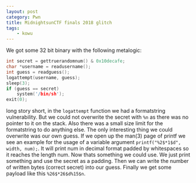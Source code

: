 ```yaml
---
layout: post
category: Pwn
title: MidnightsunCTF finals 2018 glitch
tags: 
    - kowu
---
```


We got some 32 bit binary with the following metalogic:
```c
int secret = gettruerandomnum() & 0x10decafe;
char *username = readusername();
int guess = readguess();
logattempt(username, guess);
sleep(3);
if (guess == secret)
    system('/bin/sh');
exit(0);
```

long story short, in the `logattempt` function we had a formatstring vulnerability. But we could not overwrite the secret with `%n` as there was no pointer to it on the stack. Also there was a small size limit for the formatstring to do anything else. The only interesting thing we could overwrite was our own guess. If we open up the man(3) page of printf we see an example for the usage of a variable argument `printf("%2$*1$d", width, num);`. It will print num in decimal format padded by whitespaces so it reaches the length num. Now thats something we could use. We just print something and use the secret as a padding. Then we can write the number of written bytes (correct secret) into our guess. Finally we get some payload like this `%26$*26$d%15$n`.
